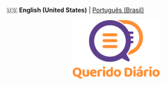 :us: **English (United States)** | [Português (Brasil)](../README.md)

<p align="center">
  <img alt="Querido Diário" src="./images/querido-diario-logo.png" width="200">
</p>

